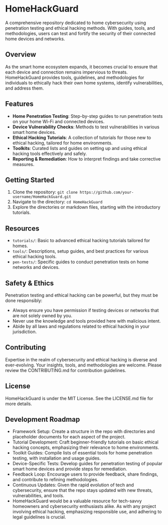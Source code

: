 # HomeHackGuard
A comprehensive repository dedicated to home cybersecurity using penetration testing and ethical hacking methods. With guides, tools, and methodologies, users can test and fortify the security of their connected home devices and networks.

## Overview
As the smart home ecosystem expands, it becomes crucial to ensure that each device and connection remains impervious to threats. HomeHackGuard provides tools, guidelines, and methodologies for individuals to ethically hack their own home systems, identify vulnerabilities, and address them.

## Features
- **Home Penetration Testing**: Step-by-step guides to run penetration tests on your home Wi-Fi and connected devices.
- **Device Vulnerability Checks**: Methods to test vulnerabilities in various smart home devices.
- **Ethical Hacking Tutorials**: A collection of tutorials for those new to ethical hacking, tailored for home environments.
- **Toolkits**: Curated lists and guides on setting up and using ethical hacking tools effectively and safely.
- **Reporting & Remediation**: How to interpret findings and take corrective measures.

## Getting Started
1. Clone the repository: `git clone https://github.com/your-username/HomeHackGuard.git`
2. Navigate to the directory: `cd HomeHackGuard`
3. Explore the directories or markdown files, starting with the introductory tutorials.

## Resources
- `tutorials/`: Basic to advanced ethical hacking tutorials tailored for homes.
- `tools/`: Descriptions, setup guides, and best practices for various ethical hacking tools.
- `pen-tests/`: Specific guides to conduct penetration tests on home networks and devices.

## Safety & Ethics
Penetration testing and ethical hacking can be powerful, but they must be done responsibly:
- Always ensure you have permission if testing devices or networks that are not solely owned by you.
- Never use the knowledge and tools provided here with malicious intent.
- Abide by all laws and regulations related to ethical hacking in your jurisdiction.

## Contributing
Expertise in the realm of cybersecurity and ethical hacking is diverse and ever-evolving. Your insights, tools, and methodologies are welcome. Please review the CONTRIBUTING.md for contribution guidelines.

## License
HomeHackGuard is under the MIT License. See the LICENSE.md file for more details.

## Development Roadmap

- Framework Setup: Create a structure in the repo with directories and placeholder documents for each aspect of the project.
- Tutorial Development: Craft beginner-friendly tutorials on basic ethical hacking concepts, emphasizing their relevance to home environments.
- Toolkit Guides: Compile lists of essential tools for home penetration testing, with installation and usage guides.
- Device-Specific Tests: Develop guides for penetration testing of popular smart home devices and provide steps for remediation.
- Feedback Loop: Encourage users to provide feedback, share findings, and contribute to refining methodologies.
- Continuous Updates: Given the rapid evolution of tech and cybersecurity, ensure that the repo stays updated with new threats, vulnerabilities, and tools.
- HomeHackGuard would be a valuable resource for tech-savvy homeowners and cybersecurity enthusiasts alike. As with any project involving ethical hacking, emphasizing responsible use, and adhering to legal guidelines is crucial.
